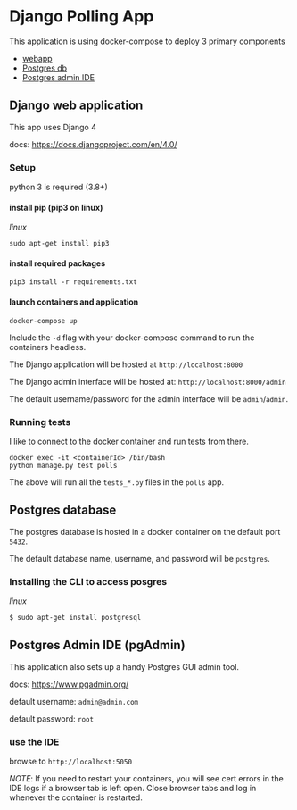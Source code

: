 # Django Polling App

This application is using docker-compose to deploy 3 primary components
- [webapp](#django-web-application)
- [Postgres db](#postgres-database)
- [Postgres admin IDE](#postgres-admin-ide-pgadmin)

## Django web application
This app uses Django 4

docs: https://docs.djangoproject.com/en/4.0/

### Setup
python 3 is required (3.8+)

#### install pip (pip3 on linux)
_linux_
```
sudo apt-get install pip3
```
#### install required packages
```
pip3 install -r requirements.txt
```
#### launch containers and application
```
docker-compose up
```
Include the `-d` flag with your docker-compose command to run the containers headless.

The Django application will be hosted at `http://localhost:8000`

The Django admin interface will be hosted at: `http://localhost:8000/admin`

The default username/password for the admin interface will be `admin`/`admin`.

### Running tests
I like to connect to the docker container and run tests from there.
```
docker exec -it <containerId> /bin/bash
python manage.py test polls
```
The above will run all the `tests_*.py` files in the `polls` app.
## Postgres database
The postgres database is hosted in a docker container on the default port `5432`.

The default database name, username, and password will be `postgres`.

### Installing the CLI to access posgres 

_linux_

```bash
$ sudo apt-get install postgresql
```

## Postgres Admin IDE (pgAdmin)

This application also sets up a handy Postgres GUI admin tool.

docs: https://www.pgadmin.org/

default username: `admin@admin.com`

default password: `root`

### use the IDE
browse to `http://localhost:5050`

_NOTE_: If you need to restart your containers, you will see cert errors in the IDE logs if a browser tab is left open. Close browser tabs and log in whenever the container is restarted.

